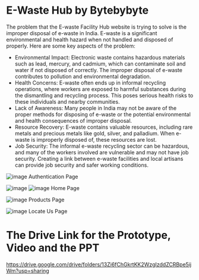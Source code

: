 # E-Waste Hub by Bytebybyte
The problem that the E-waste Facility Hub website is trying to solve is the improper disposal of e-waste in India. E-waste is a significant environmental and health hazard when not handled and disposed of properly. Here are some key aspects of the problem:
- Environmental Impact: Electronic waste contains hazardous materials such as lead, mercury, and cadmium, which can contaminate soil and water if not disposed of correctly. The improper disposal of e-waste contributes to pollution and environmental degradation.
- Health Concerns: E-waste often ends up in informal recycling operations, where workers are exposed to harmful substances during the dismantling and recycling process. This poses serious health risks to these individuals and nearby communities.
- Lack of Awareness: Many people in India may not be aware of the proper methods for disposing of e-waste or the potential environmental and health consequences of improper disposal.
- Resource Recovery: E-waste contains valuable resources, including rare metals and precious metals like gold, silver, and palladium. When e-waste is improperly disposed of, these resources are lost.
- Job Security: The informal e-waste recycling sector can be hazardous, and many of the workers involved are vulnerable and may not have job security. Creating a link between e-waste facilities and local artisans can provide job security and safer working conditions.


![image](https://github.com/techsavyy-prakhar/E-Waste-Hubb/assets/77565480/7f229223-ed05-43de-8de8-7805026afd16)
Authentication Page


![image](https://github.com/techsavyy-prakhar/E-Waste-Hubb/assets/77565480/192574c7-f9dc-44b5-a01e-2b6d39156b9c)
![image](https://github.com/techsavyy-prakhar/E-Waste-Hubb/assets/77565480/479e74d2-b57b-428d-8003-2804b31e7fd8)
Home Page

![image](https://github.com/techsavyy-prakhar/E-Waste-Hubb/assets/77565480/7c54b6fd-46b4-437a-b74f-7d261dc38c44)
Products Page


![image](https://github.com/techsavyy-prakhar/E-Waste-Hubb/assets/77565480/aa1a1257-b9e2-4da4-8b5a-a1a44d20b073)
Locate Us Page


# The Drive Link for the Prototype, Video and the PPT
https://drive.google.com/drive/folders/13Zi6fChGkrtKK2WzgIzddZCRBpe5ijWm?usp=sharing 


